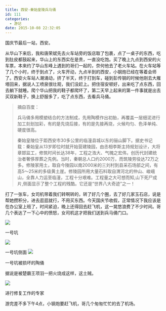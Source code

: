 ```yaml
---
title: 西安-秦始皇陵兵马俑
id: 111
categories:
  - 游记
date: 2015-10-08 22:32:05
---
```


国庆节最后一站，西安。

从华山下来后，我和唐荣斌先去火车站旁的饭店取了包裹，点了一桌子的东西，吃到肚皮都鼓起来，华山上的东西实在是贵，一直没吃饱。买了晚上九点到西安的火车票，本来约了华山东峰上遇到的哥们一起的，奈何他去了老火车站。在火车站等了几个小时，终于到点了，火车开动，九点半到的西安，小钢炮已经在等着会师了。西安火车站人潮涌动，挤了半天，终于打到车，碰到彭传钢的时候他刚去大雁塔回来，据说人工喷泉很壮观，我们没赶上。把住宿安顿好，出来吃了点东西，回去躺下就睡。爬个华山把我的鞋子都爬坏了，第二天早上起来的第一件事就是出去买双新鞋子，换上舒服多了，吃了点东西，去看兵马俑。

<!-- more -->
> 摘自百度：
> 
> 兵马俑多用模塑结合的方法制成，先用陶模作出初胎，再覆盖一层细泥进行加工刻划加彩，有的是先烧后接，有的是先接再烧，火候均匀、色泽单纯、硬度很高。
> 
> 秦始皇陵位于距西安市30多公里的临潼县城以东的骊山脚下。据史书记载：秦始皇从13岁即位时就开始营建陵园，由丞相李斯主持规划设计，大将章邯监工，修筑时间长达38年，工程之浩大、气魄之宏伟，创历代封建统治者奢侈厚葬之先例。当时，秦朝总人口约2000万，而筑陵劳役达72万之多。修陵家用土，取自今陵园以南2000米的三刘村到县采石场部之间，有高5～25米的多级黄土崖。修陵园所用大量石料取自渭河北的仲山、峻峨山，全靠人力运至临潼，工程十分艰难。工程量之大可想而知,山下死尸成片,侧面显示了整个工程的残酷。它还是“世界八大奇迹”之一！

打了一张车，女司机带着我们转啊转的，转了好几个圈，去了好几家玉石店，说是帮她攒积分，进去逛逛就行，不用买东西。今天国庆节收假，正常情况下我应该是在办公室上班了，时间紧迫，晚上还得回去赶飞机，这一晃悠浪费了不少时间。哥几个表达了一下心中的愤怒，女司机这才把我们送到兵马俑门口。

![](http://assets.xwtaixin.com/秦始皇陵1号坑.jpg-normal)

一号坑
<!--more-->

![](http://assets.xwtaixin.com/被损坏.jpg-normal)

一号坑侧面
![](http://assets.xwtaixin.com/被损坏2.jpg-normal)

一号坑被损坏的陶俑

据说是被楚霸王项羽一把火烧成这样，这土贼。

![](http://assets.xwtaixin.com/工作人员.jpg-normal)

进行修复工作的专家

游完差不多下午4点，小钢炮要赶飞机，哥几个匆匆忙忙的去了机场。
